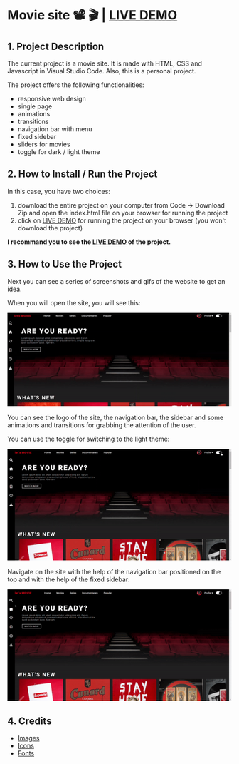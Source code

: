 # Movie site :film_projector: :clapper: | [LIVE DEMO](rusdiana97.github.io/lets-movie.github.io/)

## 1. Project Description

The current project is a movie site. It is made with HTML, CSS and Javascript in Visual Studio Code. 
Also, this is a personal project.

The project offers the following functionalities: 
- responsive web design 
- single page
- animations 
- transitions 
- navigation bar with menu
- fixed sidebar
- sliders for movies
- toggle for dark / light theme

## 2. How to Install / Run the Project

In this case, you have two choices:
1. download the entire project on your computer from Code -> Download Zip and open the index.html file on your browser for running the project
2. click on [LIVE DEMO](rusdiana97.github.io/lets-movie.github.io/) for running the project on your browser (you won't download the project)

**I recommand you to see the [LIVE DEMO](rusdiana97.github.io/lets-movie.github.io/) of the project.**

## 3. How to Use the Project

Next you can see a series of screenshots and gifs of the website to get an idea.

When you will open the site, you will see this:

![see](gifs/lets-movie-gif.gif)

You can see the logo of the site, the navigation bar, the sidebar and some animations and transitions for grabbing the attention of the user.

You can use the toggle for switching to the light theme:

![see](gifs/toggle-gif.gif)

Navigate on the site with the help of the navigation bar positioned on the top and with the help of the fixed sidebar:

![see](gifs/nagivation-gif.gif)

## 4. Credits

 - [Images](https://unsplash.com)
 - [Icons](https://fontawesome.com)
 - [Fonts](https://fonts.google.com)
